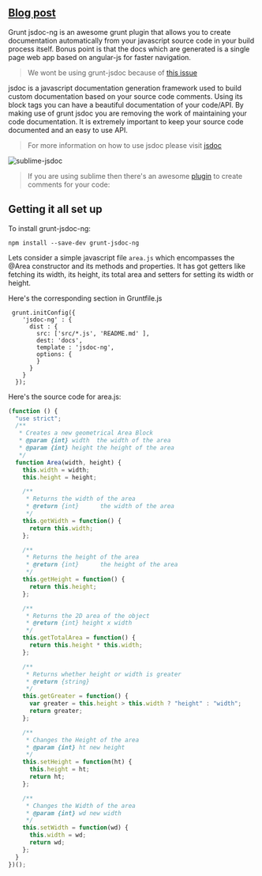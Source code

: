 ## [Blog post](http://grunt-tasks.com/grunt-jsdoc/ "grunt jsdoc")

Grunt jsdoc-ng is an awesome grunt plugin that allows you to create documentation automatically from your javascript source code in your build process itself.
Bonus point is that the docs which are generated is a single page web app based on angular-js for faster navigation.

> We wont be using grunt-jsdoc because of [this issue](https://github.com/krampstudio/grunt-jsdoc/issues/124)

jsdoc is a javascript documentation generation framework used to build custom documentation based on your source code comments. Using its block tags you can have a beautiful documentation of your code/API.
By making use of grunt jsdoc you are removing the work of maintaining your code documentation. It is extremely important to keep your source code documented and an easy to use API.

> For more information on how to use jsdoc please visit [jsdoc](http://usejsdoc.org/ "jsdoc")

![sublime-jsdoc](https://camo.githubusercontent.com/415148aecc6dac2e5ebb12b7f7584f4a8744eca4/687474703a2f2f73706164676f732e6769746875622e696f2f7375626c696d652d6a73646f63732f696d616765732f66756e6374696f6e2d74656d706c6174652e676966 "sublime-jsdoc")

> If you are using sublime then there's an awesome [plugin](https://github.com/spadgos/sublime-jsdocs) to create comments for your code:

## Getting it all set up

To install grunt-jsdoc-ng:

`npm install --save-dev grunt-jsdoc-ng`

Lets consider a simple javascript file `area.js` which encompasses the @Area constructor and its methods and properties.
It has got getters like fetching its width, its height, its total area and setters for setting its width or height.

Here's the corresponding section in Gruntfile.js
```
 grunt.initConfig({
    'jsdoc-ng' : {
      dist : {
        src: ['src/*.js', 'README.md' ],
        dest: 'docs',
        template : 'jsdoc-ng',
        options: {
        }
      }
    }
  });
```

Here's the source code for area.js:

```js
(function () {
  "use strict";
  /**
   * Creates a new geometrical Area Block
   * @param {int} width  the width of the area
   * @param {int} height the height of the area
   */
  function Area(width, height) {
    this.width = width;
    this.height = height;

    /**
     * Returns the width of the area
     * @return {int}      the width of the area
     */
    this.getWidth = function() {
      return this.width;
    };

    /**
     * Returns the height of the area
     * @return {int}      the height of the area
     */
    this.getHeight = function() {
      return this.height;
    };

    /**
     * Returns the 2D area of the object
     * @return {int} height x width
     */
    this.getTotalArea = function() {
      return this.height * this.width;
    };

    /**
     * Returns whether height or width is greater
     * @return {string}
     */
    this.getGreater = function() {
      var greater = this.height > this.width ? "height" : "width";
      return greater;
    };

    /**
     * Changes the Height of the area
     * @param {int} ht new height
     */
    this.setHeight = function(ht) {
      this.height = ht;
      return ht;
    };

    /**
     * Changes the Width of the area
     * @param {int} wd new width
     */
    this.setWidth = function(wd) {
      this.width = wd;
      return wd;
    };
  }
})();
```